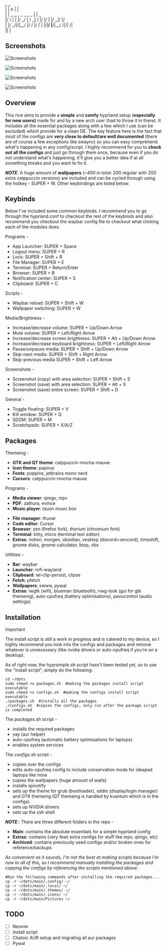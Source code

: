   _                                              _      
 | |                         o                  | |     
 | |            _   ,_    ,      _  _  _     _  | |  _  
 |/ \   |   | |/ \_/  |  / \_|  / |/ |/ |  |/ \_|/  |/  
 |   |_/ \_/|/|__/    |_/ \/ |_/  |  |  |_/|__/ |__/|__/
           /|/|                           /|            
           \|\|                           \|           

           
## Screenshots
![Screenshots](https://raw.githubusercontent.com/aniruddhgutta/hyprsimple/master/main/Pictures/Screenshots/catppuccin-setup_1.png)

![Screenshots](https://raw.githubusercontent.com/aniruddhgutta/hyprsimple/master/main/Pictures/Screenshots/catppuccin-setup_4.png)

![Screenshots](https://raw.githubusercontent.com/aniruddhgutta/hyprsimple/master/main/Pictures/Screenshots/catppuccin-setup_2.png)

![Screenshots](https://raw.githubusercontent.com/aniruddhgutta/hyprsimple/master/main/Pictures/Screenshots/alternate-setup.png)


## Overview
This rice aims to provide a **simple** and **comfy** hyprland setup (**especially for new users)** made for and by a new arch user (had to throw it in there). It includes all the essential packages along with a few which I use (can be excluded) which provide for a clean DE.  The key feature here is the fact that most of the configs are **very close to default/are well documented** (there are of course a few exceptions like swaync) so you can easy comprehend what's happening in any config/script.
I highly recommend for you to **check out all the configs** and just go through them once, because even if you do not understand what's happening, it'll give you a better idea if at all something breaks and you want to fix it.

***NOTE***: A huge amount of **wallpapers** (*~400 in total*: 200 regular with 200 extra catppuccin versions) are included and can be cycled through using the hotkey - SUPER + W. Other keybindings are listed below.

## Keybinds
Below I've included some common keybinds. I  recommend you to go through the hyprland.conf to checkout the rest of the keybinds and also recommend you checkout the waybar config file to checkout what clicking each of the modules does.

Programs -
* App Launcher: SUPER + Space
* Logout menu: SUPER + R
* Lock: SUPER + Shift + R
* File Manager: SUPER + E
* Terminal: SUPER + Return/Enter
* Browser: SUPER + B
* Notification center: SUPER + S
* Clipboard: SUPER + C

Scripts -
* Waybar reload: SUPER + Shift + W
* Wallpaper switching: SUPER + W

Media/Brightness -
* Increase/decrease volume: SUPER + Up/Down Arrow 
* Mute volume: SUPER + Left/Right Arrow
* Increase/decrease screen brightness: SUPER + Alt + Up/Down Arrow
* Increase/decrease keyboard brightness: SUPER + Left/Right Arrow
* Pause/unpause media: SUPER + Shift +  Up/Down Arrow 
* Skip-next media: SUPER + Shift +  Right Arrow 
* Skip-previous media SUPER + Shift +  Left Arrow 

Screenshots -
* Screenshot (copy) with area selection: SUPER + Shift + S
* Screenshot (save) with area selection: SUPER + Alt + S
* Screenshot (save) entire screen: SUPER + Shift + D

General -
* Toggle floating:  SUPER + V
* Kill window: SUPER + Q
* SDDM: SUPER + M
* Scratchpads: SUPER + X/A/Z

## Packages
Themeing -
- **GTK and QT theme**: catppuccin-mocha-mauve
- **Icon theme**: papirus
- **Fonts**: poppins, jetbrains mono nerd
- **Cursors**: catppuccin-mocha-mauve

Programs -
* **Media viewer**: qimgv, mpv
* **PDF**: zathura, evince
* **Music player**: tauon music box
- **File manager**: thunar
- **Code editor**: Cursor
- **Browser**: zen (firefox fork), thorium (chromium fork)
- **Terminal**: kitty, micro (terminal text editor)
- **Extras**: notion, morgen, obsidian, vesktop (discord+vencord), timeshift, gnome disks, gnome calculator, btop, obs

Utilities -
- **Bar**: waybar
- **Launcher**: rofi-wayland
- **Clipboard**: wl-clip-persist, clipse
- **Fetch**: pfetch
- **Wallpapers**: swww, pywal
- **Extras**: iwgtk (wifi), blueman (bluetooth), nwg-look (gui for gtk themeing), auto-cpufreq (battery optimisations), pavucontrol (audio settings)

## Installation
> [!IMPORTANT]
The install script is still a work in progress and is catered to my device, so I highly recommend you look into the configs and packages and remove whatever is unnecessary (like nvidia drivers or auto-cpufreq if you're on a desktop).

As of right now, the hyprsimple.sh script hasn't been tested yet, so to use the "install script", simply do the following:

```shell
cd ~/dots  
sudo chmod +x packages.sh  #making the packages install script executable
sudo chmod +x configs.sh  #making the configs install script executable
./packages.sh  #installs all the packages
./configs.sh  #copies the configs, only run after the package script is completed
```

The *packages.sh* script - 
* installs the required packages
* yay (aur helper) 
* auto-cpufreq (automatic battery optimisations for laptops)
* enables system services

The *configs.sh* script - 
* copies over the configs
* edits auto-cpufreq config to include conservation mode for ideapad laptops like mine
* copies the wallpapers (huge amount of walls)
* installs spicetify
* sets up the theme for grub (bootloader), sddm (display/login manager) and GTK themeing (QT themeing is handled by kvantum which is in the configs)
* sets up NVIDIA drivers
* sets up the zsh shell

***NOTE***:: There are three different folders in the repo -
* **Main**: contains the absolute essentials for a simple hyprland config
* **Extras**: contains (very few) extra configs for stuff like mpv, qimgv, etc)
* **Archived**: contains previously used configs and/or broken ones for reference/backups

*As convenient as it sounds, I'm not the best at making scripts because I'm new to all of this, so I recommend manually installing the packages and copying the configs by referencing the scripts mentioned above:*
```shell
#Run the following commands after installing the required packages...
cp -r ~/dots/main/.config/ ~/
cp -r ~/dots/main/.local/ ~/
cp -r ~/dots/main/.themes/ ~/
cp -r ~/dots/main/.icons/ ~/
cp -r ~/dots/main/Pictures ~/
```

## TODO
- [ ] Neovim
- [ ] Install script
- [ ] Chatoic AUR setup and migrating all aur packages
- [ ] Pywal
